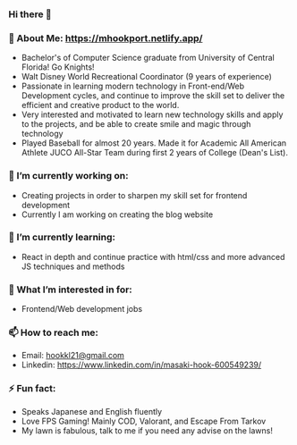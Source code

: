 ### Hi there 👋

### 💬 About Me: https://mhookport.netlify.app/

- Bachelor's of Computer Science graduate from University of Central Florida! Go Knights!
- Walt Disney World Recreational Coordinator (9 years of experience)
- Passionate in learning modern technology in Front-end/Web Development cycles, and continue to improve the skill set to deliver the efficient and creative product to the world.
- Very interested and motivated to learn new technology skills and apply to the projects, and be able to create smile and magic through technology
- Played Baseball for almost 20 years. Made it for Academic All American Athlete JUCO All-Star Team during first 2 years of College (Dean's List).

### 🔭 I’m currently working on:

- Creating projects in order to sharpen my skill set for frontend development
- Currently I am working on creating the blog website

### 🌱 I’m currently learning:

- React in depth and continue practice with html/css and more advanced JS techniques and methods

### 👯 What I’m interested in for:

- Frontend/Web development jobs

### 📫 How to reach me:

- Email: hookkl21@gmail.com
- Linkedin: https://www.linkedin.com/in/masaki-hook-600549239/

### ⚡ Fun fact:

- Speaks Japanese and English fluently
- Love FPS Gaming! Mainly COD, Valorant, and Escape From Tarkov
- My lawn is fabulous, talk to me if you need any advise on the lawns!
